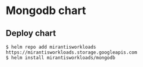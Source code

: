 # Mongodb chart

## Deploy chart
```console
$ helm repo add mirantisworkloads https://mirantisworkloads.storage.googleapis.com
$ helm install mirantisworkloads/mongodb
```
